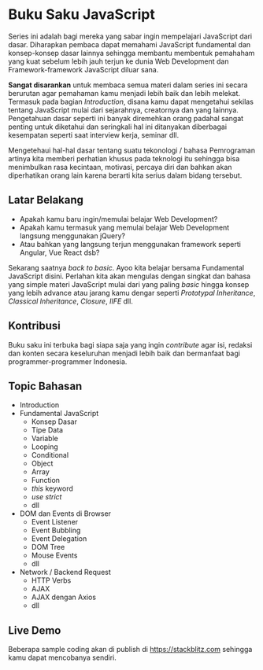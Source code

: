 # Buku Saku JavaScript

Series ini adalah bagi mereka yang sabar ingin mempelajari JavaScript dari dasar. Diharapkan pembaca dapat memahami JavaScript fundamental dan konsep-konsep dasar lainnya sehingga membantu membentuk pemahaham yang kuat sebelum lebih jauh terjun ke dunia Web Development dan Framework-framework JavaScript diluar sana.

**Sangat disarankan** untuk membaca semua materi dalam series ini secara berurutan agar pemahaman kamu menjadi lebih baik dan lebih melekat. Termasuk pada bagian *Introduction*, disana kamu dapat mengetahui sekilas tentang JavaScript mulai dari sejarahnya, creatornya dan yang lainnya. Pengetahuan dasar seperti ini banyak diremehkan orang padahal sangat penting untuk diketahui dan seringkali hal ini ditanyakan diberbagai kesempatan seperti saat interview kerja, seminar dll.

Mengetehaui hal-hal dasar tentang suatu tekonologi / bahasa Pemrograman artinya kita memberi perhatian khusus pada teknologi itu sehingga bisa menimbulkan rasa kecintaan, motivasi, percaya diri dan bahkan akan diperhatikan orang lain karena berarti kita serius dalam bidang tersebut.

## Latar Belakang

* Apakah kamu baru ingin/memulai belajar Web Development?
* Apakah kamu termasuk yang memulai belajar Web Development langsung menggunakan jQuery?
* Atau bahkan yang langsung terjun menggunakan framework seperti Angular, Vue React dsb?

Sekarang saatnya *back to basic*. Ayoo kita belajar bersama Fundamental JavaScript disini. Perlahan kita akan mengulas dengan singkat dan bahasa yang simple materi JavaScript mulai dari yang paling *basic* hingga konsep yang lebih advance atau jarang kamu dengar seperti *Prototypal Inheritance*, *Classical Inheritance*, *Closure*, *IIFE* dll.

## Kontribusi

Buku saku ini terbuka bagi siapa saja yang ingin *contribute* agar isi, redaksi dan konten secara keseluruhan menjadi lebih baik dan bermanfaat bagi programmer-programmer Indonesia. 

## Topic Bahasan

* Introduction
* Fundamental JavaScript
  * Konsep Dasar
  * Tipe Data
  * Variable
  * Looping
  * Conditional
  * Object
  * Array
  * Function
  * *this* keyword
  * _use strict_
  * dll
* DOM dan Events di Browser
  * Event Listener
  * Event Bubbling
  * Event Delegation
  * DOM Tree
  * Mouse Events
  * dll
* Network / Backend Request
  * HTTP Verbs
  * AJAX
  * AJAX dengan Axios
  * dll

## Live Demo

Beberapa sample coding akan di publish di https://stackblitz.com sehingga kamu dapat mencobanya sendiri.
